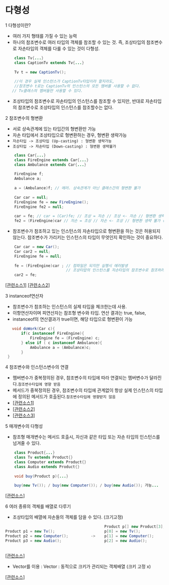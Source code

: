 
# 다형성
1 다형성이란?
* 여러 가지 형태를 가질 수 있는 능력
* 하나의 참조변수로 여러 타입의 객체를 참조할 수 있는 것. 즉, 조상타입의 참조변수로 자손타입의 객체를 다룰 수 있는 것이 다형성.
```java
	class Tv{...}
    class CaptionTv extends Tv{...}
    
    Tv t = new CaptionTv();
    
    //이 경우 실제 인스턴스가 CaptionTv타입이라 할지라도, 
    //참조변수 t로는 CaptionTv의 인스턴스의 모든 멤버를 사용할 수 없다.
   // Tv클래스의 멤버들만 사용할 수 있다.
```
* 조상타입의 참조변수로 자손타입의 인스턴스를 참조할 수 있지만, 반대로 자손타입의 참조변수로 조상타입의 인스턴스를 참조할수는 없다.

2 참조변수의 형변환
* 서로 상속관계에 있는 타입간의 형변환만 가능
* 자손 타입에서 조상타입으로 형변환하는 경우, 형변환 생략가능
* `자손타입 -> 조상타입 (Up-casting) : 형변환 생략가능`
* `조상타입 -> 자손타입 (Down-casting) : 형변환 생략불가`
```java
	class Car{...}
    class FireEngine extends Car{...}
    class Ambulance extends Car{...}
    
    FireEngine f;
    Ambulance a;
    
    a = (Ambulance)f; // 에러. 상속관계가 아닌 클래스간의 형변환 불가
    
    Car car = null;
    FireEngine fe = new FireEngine();
    FireEngine fe2 = null;
    
    car = fe; // car = (Car)fe; // 조상 = 자손 // 조상 <- 자손 // 형변환 생략 가능 (업캐스팅) // car = (Car)fe;
    fe2 = (FireEngine)car // 자손 = 조상 // 자손 <- 조상 // 형변환 생략 불가 (다운캐스팅) // fe2 = (Fireengine)car;
```

* 참조변수가 참조하고 있는 인스턴스의 자손타입으로 형변환을 하는 것은 허용되지 않는다. 참조변수가 가리키는 인스턴스의 타입이 무엇인지 확인하는 것이 중요하다.
```java
	Car car = new Car();
    Car car2 = null;
    FireEngine fe = null;
    
    fe = (FireEngine)car ; // 컴파일은 되지만 실행시 에러발생
    					   // 조상타압의 인스턴스를 자손타입의 참조변수로 참조하려고 함
    car2 = fe;
```
[[관련소스1]](https://github.com/HaeSeongPark/TIL/blob/master/JavaStudySource/src/ch7/ClassCastingTest1.java)
[[관련소스2]](https://github.com/HaeSeongPark/TIL/blob/master/JavaStudySource/src/ch7/ClassCastingTest2.java)

3 instanceof연산자
 * 참조변수가 참조하는 인스턴스의 실제 타입을 체크한는데 사용.
 * 이항연산자이며 피연산자는 참조형 변수와 타입. 연산 결과는 true, false,
 * instanceof의 연산결과가 true이면, 해당 타입으로 형변환이 가능
 
 ```java
 	void doWork(Car c){
    	if(c instanceof FireEngine){
        	FireEngine fe = (FireEngine) c;
        } else if ( c instanceof Ambulance){
        	Ambulance a = (Ambulance)c;
        }
  }
 ```

4 참조변수와 인스턴스변수의 연결 
 * 멤버변수가 중복정의된 경우, 참조변수의 타입에 따라 연결되는 멤버변수가 달라진다.`참조변수타입에 영향 받음`
 * 메서드가 중복정의된 경우, 참조변수의 타입에 관계없이 항상 실제 인스턴스의 타입에 정의된 메서드가 호출된다.`참조변수타입에 영향받지 않음`
* [[관련소스1]](https://github.com/HaeSeongPark/TIL/blob/master/JavaStudySource/src/ch7/BindingTest.java)
* [[관련소스2]](https://github.com/HaeSeongPark/TIL/blob/master/JavaStudySource/src/ch7/BindingTest2.java)
* [[관련소스3]](https://github.com/HaeSeongPark/TIL/blob/master/JavaStudySource/src/ch7/BindingTest3.java)

5 매개변수의 다형성
* 참조형 매개변수는 메서드 호출시, 자신과 같은 타입 또는 자손 타입의 인스턴스를 넘겨줄 수 있다.
```java
	class Product{...}
    class Tv extends Product{}
    class Computer extends Product{}
    class Audio extends Product{}
    
    void buy(Product p){...}
    
    buy(new Tv()); / buy(new Computer()); / buy(new Audio()); 가능...
```
[[관련소스]](https://github.com/HaeSeongPark/TIL/blob/master/JavaStudySource/src/ch7/PolyArgumentTest.java)

6 여러 종류의 객체를 배열로 다루기
* 조상타입의 배열에 자손들의 객체를 담을 수 있다. (크기고정)
```java
											Product p[] new Product[3];
Product p1 = new Tv();                      p[0] = new Tv();
Product p2 = new Computer();          ->	p[1] = new Computer();
Product p3 = new Audio();					p[2] = new Audio();
	
```

[[관련소스]](https://github.com/HaeSeongPark/TIL/blob/master/JavaStudySource/src/ch7/PolyArgumentTest2.java)

* Vector를 이용 : Vector : 동적으로 크키가 관리되는 객체배열   (크키 고정 x)

[[관련소스]](https://github.com/HaeSeongPark/TIL/blob/master/JavaStudySource/src/ch7/PolyArgumentTest3.java)
